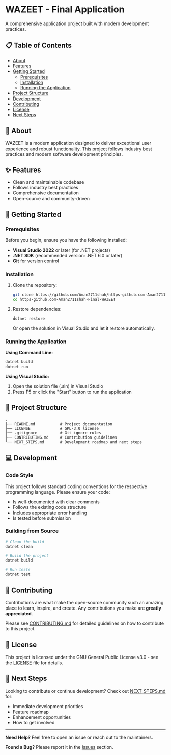 # WAZEET - Final Application

A comprehensive application project built with modern development practices.

## 📋 Table of Contents

- [About](#about)
- [Features](#features)
- [Getting Started](#getting-started)
  - [Prerequisites](#prerequisites)
  - [Installation](#installation)
  - [Running the Application](#running-the-application)
- [Project Structure](#project-structure)
- [Development](#development)
- [Contributing](#contributing)
- [License](#license)
- [Next Steps](#next-steps)

## 🎯 About

WAZEET is a modern application designed to deliver exceptional user experience and robust functionality. This project follows industry best practices and modern software development principles.

## ✨ Features

- Clean and maintainable codebase
- Follows industry best practices
- Comprehensive documentation
- Open-source and community-driven

## 🚀 Getting Started

### Prerequisites

Before you begin, ensure you have the following installed:

- **Visual Studio 2022** or later (for .NET projects)
- **.NET SDK** (recommended version: .NET 6.0 or later)
- **Git** for version control

### Installation

1. Clone the repository:
   ```bash
   git clone https://github.com/Aman2711shah/https-github.com-Aman2711shah-Final-WAZEET.git
   cd https-github.com-Aman2711shah-Final-WAZEET
   ```

2. Restore dependencies:
   ```bash
   dotnet restore
   ```
   
   Or open the solution in Visual Studio and let it restore automatically.

### Running the Application

**Using Command Line:**
```bash
dotnet build
dotnet run
```

**Using Visual Studio:**
1. Open the solution file (.sln) in Visual Studio
2. Press F5 or click the "Start" button to run the application

## 📁 Project Structure

```
.
├── README.md           # Project documentation
├── LICENSE             # GPL-3.0 license
├── .gitignore          # Git ignore rules
├── CONTRIBUTING.md     # Contribution guidelines
└── NEXT_STEPS.md       # Development roadmap and next steps
```

## 💻 Development

### Code Style

This project follows standard coding conventions for the respective programming language. Please ensure your code:

- Is well-documented with clear comments
- Follows the existing code structure
- Includes appropriate error handling
- Is tested before submission

### Building from Source

```bash
# Clean the build
dotnet clean

# Build the project
dotnet build

# Run tests
dotnet test
```

## 🤝 Contributing

Contributions are what make the open-source community such an amazing place to learn, inspire, and create. Any contributions you make are **greatly appreciated**.

Please see [CONTRIBUTING.md](CONTRIBUTING.md) for detailed guidelines on how to contribute to this project.

## 📄 License

This project is licensed under the GNU General Public License v3.0 - see the [LICENSE](LICENSE) file for details.

## 📍 Next Steps

Looking to contribute or continue development? Check out [NEXT_STEPS.md](NEXT_STEPS.md) for:

- Immediate development priorities
- Feature roadmap
- Enhancement opportunities
- How to get involved

---

**Need Help?** Feel free to open an issue or reach out to the maintainers.

**Found a Bug?** Please report it in the [Issues](https://github.com/Aman2711shah/https-github.com-Aman2711shah-Final-WAZEET/issues) section.
